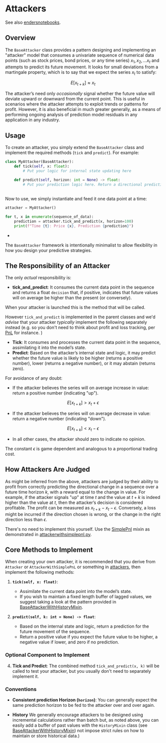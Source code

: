 


# Attackers

See also [endersnotebooks](https://github.com/microprediction/endersnotebooks). 

## Overview

The `BaseAttacker` class provides a pattern designing and implementing an "attacker" model that consumes a univariate sequence of numerical data points (such as stock prices, bond prices, or any time series) $x_1, x_2, \dots x_t$ and attempts to predict its future movement. It looks for small deviations from a martingale property, which is to say that we expect the series $x_t$ to satisfy:

$$ E[x_{t+k}] \approx x_t $$

The attacker’s need only *occasionally* signal whether the future value will deviate upward or downward from the current point. This is useful in scenarios where the attacker attempts to exploit trends or patterns for profit. However, it is also beneficial in much greater generally, as a means of performing ongoing analysis of prediction model residuals in any application in any industry. 

## Usage

To create an attacker, you simply extend the `BaseAttacker` class and implement the required methods (`tick` and `predict`). For example:

```python
class MyAttacker(BaseAttacker):
    def tick(self, x: float):
        # Put your logic for internal state updating here
    
    def predict(self, horizon: int = None) -> float:
        # Put your prediction logic here. Return a directional prediction: -1 for down, 1 for up, 0 for no opinion
        
```

Now to use, we simply instantiate and feed it one data point at a time:

```python
attacker = MyAttacker()

for t, x in enumerate(sequence_of_data):
    prediction = attacker.tick_and_predict(x, horizon=100)
    print(f"Time {t}: Price {x}, Prediction {prediction}")
```
- 
The `BaseAttacker` framework is intentionally minimalist to allow flexibility in how you design your predictive strategies. 


## The Responsibility of an Attacker

The only *actual* responsibility is:

- **tick_and_predict**: It consumes the current data
point in the sequence and returns a float `decision` that, if positive, indicates that future
values will on average be higher than the present (or conversely).

When your attacker is launched this is the  method that will be called. 

However `tick_and_predict` is implemented in the parent classes and we'd *advise* that your attacker *typically* implement the following separately instead (e.g. so you don't
need to think about profit and loss tracking, per [PnL](https://github.com/microprediction/endersgame/blob/main/endersgame/accounting/pnl.py) for instance. )
- **Tick**: It consumes and processes the current data point in the sequence, assimilating it into the model’s state.
- **Predict**: Based on the attacker’s internal state and logic, it may predict whether the future value is likely to be higher (returns a positive number), lower (returns a negative number), or it may abstain (returns zero).
  
For avoidance of any doubt: 

- If the attacker believes the series will on average increase in value: return a positive number (indicating "up").

$$ E[x_{t+k}] >  x_t + \epsilon $$

  
- If the attacker believes the series will on average decrease in value: return a negative number (indicating "down").


$$ E[x_{t+k}] <  x_t - \epsilon $$


- In all other cases, the attacker should zero to indicate no opinion.

The constant $\epsilon$ is game dependent and analogous to a proportional trading cost.  

## How Attackers Are Judged

As might be inferred from the above, attackers are judged by their ability to profit from correctly predicting the directional change in a sequence over a future time horizon $k$, with a reward equal to the change in value. For example, if the attacker signals "up" at time $t$ and the value at $t+k$ is indeed higher than the value at $t$, then the attacker’s decision is considered profitable. The profit can be measured as $x_{t+k} - x_t -\epsilon$. Conversely, a loss might be incurred if the direction chosen is wrong, or the change in the right direction less than $\epsilon$. 

There's no need to implement this yourself. Use the [SimplePnl](https://github.com/microprediction/endersgame/blob/main/endersgame/accounting/simplepnl.py) mixin as demonstrated in [attackerwithsimplepnl.py](https://github.com/microprediction/endersgame/blob/main/endersgame/attackers/attackerwithsimplepnl.py). 

## Core Methods to Implement
When creating your own attacker, it is recommended that
you derive from `Attacker` or `AttackerWithSimplePnL` or something in 
[attackers](https://github.com/microprediction/endersgame/tree/main/endersgame/attackers), then implement the
following methods:

1. **`tick(self, x: float)`**:
    - Assimilate the current data point into the model’s state.
    - If you wish to maintain a fixed length buffer of lagged values, we suggest taking a look at the pattern provided in [BaseAttackerWithHistoryMixin](https://github.com/microprediction/endersgame/blob/main/endersgame/attackers/baseattackerwithhistorymixin.py). 
   
2. **`predict(self, k: int = None) -> float`**:
    - Based on the internal state and logic, return a prediction for the future movement of the sequence.
    - Return a positive value if you expect the future value to be higher, a negative value if lower, and zero if no prediction.



### Optional Component to Implement

4. **Tick and Predict**: The combined method `tick_and_predict(x, k)` will be called to test your attacker, but you usually don't need to separately implement it. 

### Conventions


- **Consistent prediction Horizon (`horizon`)**: You can generally expect the same prediction horizon to be fed to the attacker over and over again. 

- **History**  We generally encourage attackers to be designed using incremental calculations rather than batch but, as noted above, you can
easily add a buffer of past values with the `HistoryMixin` class (see [BaseAttackerWithHistoryMixin](https://github.com/microprediction/endersgame/blob/main/endersgame/attackers/baseattackerwithhistorymixin.py)) not impose strict rules on how to maintain or store historical data.)





